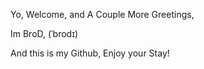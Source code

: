 
Yo, Welcome, and A Couple More Greetings,

Im BroD,
(ˈbrodɪ)

And this is my Github,
Enjoy your Stay!


